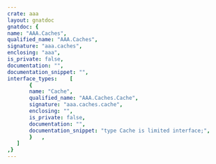 ```yaml
---
crate: aaa
layout: gnatdoc
gnatdoc: {
name: "AAA.Caches",
qualified_name: "AAA.Caches",
signature: "aaa.caches",
enclosing: "aaa",
is_private: false,
documentation: "",
documentation_snippet: "",
interface_types:    [
       {
       name: "Cache",
       qualified_name: "AAA.Caches.Cache",
       signature: "aaa.caches.cache",
       enclosing: "",
       is_private: false,
       documentation: "",
       documentation_snippet: "type Cache is limited interface;",
       }   ,
   ]
,}
---
```


